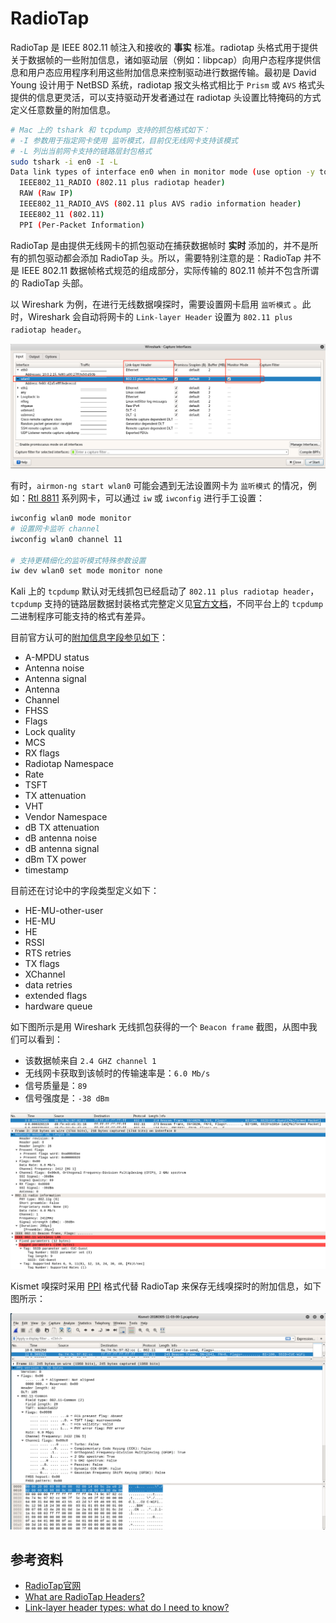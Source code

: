 # RadioTap

RadioTap 是 IEEE 802.11 帧注入和接收的 **事实** 标准。radiotap 头格式用于提供关于数据帧的一些附加信息，诸如驱动层（例如：libpcap）向用户态程序提供信息和用户态应用程序利用这些附加信息来控制驱动进行数据传输。最初是 David Young 设计用于 NetBSD 系统，radiotap 报文头格式相比于 ``Prism`` 或 ``AVS`` 格式头提供的信息更灵活，可以支持驱动开发者通过在 radiotap 头设置比特掩码的方式定义任意数量的附加信息。

```bash
# Mac 上的 tshark 和 tcpdump 支持的抓包格式如下：
# -I 参数用于指定网卡使用 监听模式，目前仅无线网卡支持该模式
# -L 列出当前网卡支持的链路层封包格式
sudo tshark -i en0 -I -L
Data link types of interface en0 when in monitor mode (use option -y to set):
  IEEE802_11_RADIO (802.11 plus radiotap header)
  RAW (Raw IP)
  IEEE802_11_RADIO_AVS (802.11 plus AVS radio information header)
  IEEE802_11 (802.11)
  PPI (Per-Packet Information)
```

RadioTap 是由提供无线网卡的抓包驱动在捕获数据帧时 **实时** 添加的，并不是所有的抓包驱动都会添加 RadioTap 头。所以，需要特别注意的是：RadioTap 并不是 IEEE 802.11 数据帧格式规范的组成部分，实际传输的 802.11 帧并不包含所谓的 RadioTap 头部。

以 Wireshark 为例，在进行无线数据嗅探时，需要设置网卡启用 ``监听模式`` 。此时，Wireshark 会自动将网卡的 ``Link-layer Header`` 设置为 ``802.11 plus radiotap header``。

![](attach/radiotap/MontiorModeInWireshark.png)

有时，``airmon-ng start wlan0`` 可能会遇到无法设置网卡为 ``监听模式`` 的情况，例如：[Rtl 8811](rtl8811au.md) 系列网卡，可以通过 ``iw`` 或 ``iwconfig`` 进行手工设置：

```bash
iwconfig wlan0 mode monitor
# 设置网卡监听 channel
iwconfig wlan0 channel 11

# 支持更精细化的监听模式特殊参数设置
iw dev wlan0 set mode monitor none
```

Kali 上的 ``tcpdump`` 默认对无线抓包已经启动了 ``802.11 plus radiotap header``，``tcpdump`` 支持的链路层数据封装格式完整定义见[官方文档](http://www.tcpdump.org/linktypes.html)，不同平台上的 ``tcpdump`` 二进制程序可能支持的格式有差异。 

目前官方认可的[附加信息字段参见如下](http://www.radiotap.org/fields/defined)：

* A-MPDU status
* Antenna noise
* Antenna signal
* Antenna
* Channel
* FHSS
* Flags
* Lock quality
* MCS
* RX flags
* Radiotap Namespace
* Rate
* TSFT
* TX attenuation
* VHT
* Vendor Namespace
* dB TX attenuation
* dB antenna noise
* dB antenna signal
* dBm TX power
* timestamp

目前还在讨论中的字段类型定义如下：

* HE-MU-other-user
* HE-MU
* HE
* RSSI
* RTS retries
* TX flags
* XChannel
* data retries
* extended flags
* hardware queue

如下图所示是用 Wireshark 无线抓包获得的一个 ``Beacon frame`` 截图，从图中我们可以看到：

* 该数据帧来自 ``2.4 GHZ channel 1``
* 无线网卡获取到该帧时的传输速率是：``6.0 Mb/s``
* 信号质量是：``89``
* 信号强度是：``-38 dBm``

![](attach/radiotap/RadioTapWireshark.png)

Kismet 嗅探时采用 [PPI](https://www.ikeriri.ne.jp/download/airpcap/ppi%20header%20format%201.0.9.pdf) 格式代替 RadioTap 来保存无线嗅探时的附加信息，如下图所示：

![](attach/radiotap/PPI.png)

## 参考资料

* [RadioTap官网](http://www.radiotap.org/)
* [What are RadioTap Headers?](http://wifinigel.blogspot.jp/2013/11/what-are-radiotap-headers.html)
* [Link-layer header types: what do I need to know?](https://www.adriangranados.com/blog/link-layer-header-types)

